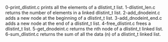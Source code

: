 0-print_dlistint.c prints all the elements of a dlistint_t list.
1-dlistint_len.c returns the number of elements in a linked dlistint_t list.
2-add_dnodeint.c adds a new node at the beginning of a dlistint_t list.
3-add_dnodeint_end.c adds a new node at the end of a dlistint_t list.
4-free_dlistint.c frees a dlistint_t list.
5-get_dnodeint.c returns the nth node of a dlistint_t linked list.
6-sum_dlistint.c returns the sum of all the data (n) of a dlistint_t linked list.
